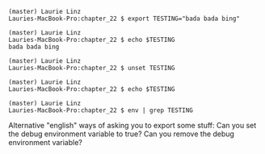 ```
(master) Laurie Linz
Lauries-MacBook-Pro:chapter_22 $ export TESTING="bada bada bing"

(master) Laurie Linz
Lauries-MacBook-Pro:chapter_22 $ echo $TESTING
bada bada bing

(master) Laurie Linz
Lauries-MacBook-Pro:chapter_22 $ unset TESTING

(master) Laurie Linz
Lauries-MacBook-Pro:chapter_22 $ echo $TESTING

(master) Laurie Linz
Lauries-MacBook-Pro:chapter_22 $ env | grep TESTING
```

Alternative "english" ways of asking you to export some stuff:
Can you set the debug environment variable to true?
Can you remove the debug environment variable?

